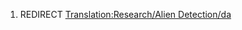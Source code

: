 1.  REDIRECT [Translation:Research/Alien
    Detection/da](Translation:Research/Alien_Detection/da "wikilink")
